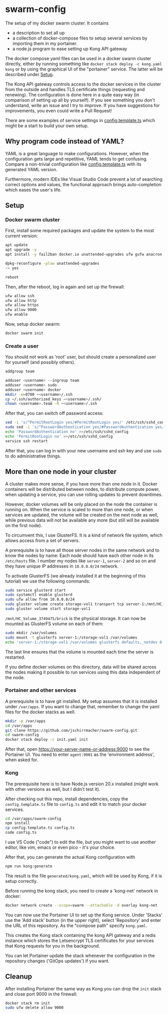 # swarm-config

The setup of my docker swarm cluster. It contains

- a description to set all up
- a collection of docker-compose files to setup several services by importing them in my portainer.
- a node.js program to ease setting up Kong API gateway

The docker compose yaml files can be used in a docker swarm cluster directly, either by running something like `docker stack deploy -c kong.yaml kong` or by using the graphical UI of the "portainer" service. The latter will be described under [Setup](#setup).

The Kong API gateway controls access to the docker services in the cluster from the outside and handles TLS certificate things (requesting and renewing). The configuration is done here in a quite easy way (in comparison of setting up all by yourself). If you see something you don't understand, write an issue and I try to improve. If you have suggestions for improvements, you even could write a Pull Request!

There are some examples of service settings in [config.template.ts](config.template.ts) which might be a start to build your own setup.

## Why program code instead of YAML?

YAML is a great language to make configurations. However, when the configuration gets large and repetitive, YAML tends to get confusing. Compare a non-trivial configuration like [config.template.ts](config.template.ts) with its generated YAML version.

Furthermore, modern IDEs like Visual Studio Code prevent a lot of searching correct options and values, the functional approach brings auto-completion which eases the user's life.

## Setup

### Docker swarm cluster

First, install some required packages and update the system to the most current version:

```bash
apt update
apt upgrade -y
apt install -y fail2ban docker.io unattended-upgrades ufw gufw anacron ntp glusterfs-server rpcbind

dpkg-reconfigure -plow unattended-upgrades
-> yes

reboot
```

Then, after the reboot, log in again and set up the firewall:

```bash
ufw allow ssh
ufw allow http
ufw allow https
ufw allow 9000
ufw enable
```

Now, setup docker swarm:

```bash
docker swarm init
```

### Create a user

You should not work as 'root' user, but should create a personalized user for yourself (and possibly others).

```bash
addgroup team

adduser <username> --ingroup team
adduser <username> sudo
adduser <username> docker
mkdir -m=0700 ~<username>/.ssh
cp ~/.ssh/authorized_keys ~<username>/.ssh/
chown <username>.team -R ~<username>/.ssh
```

After that, you can switch off password access:

```bash
sed -i 's/^PermitRootLogin yes/#PermitRootLogin yes/' /etc/ssh/sshd_config
sudo sed -i 's/^PasswordAuthentication yes/#PasswordAuthentication yes/' /etc/ssh/sshd_config
echo 'PasswordAuthentication no' >>/etc/ssh/sshd_config
echo 'PermitRootLogin no' >>/etc/ssh/sshd_config
service ssh restart
```

After that, you can log in with your new username and ssh key and use `sudo` to do administrative things.

## More than one node in your cluster

A cluster makes more sense, if you have more than one node in it. Docker containers will be distributed between nodes, to distribute compute power, when updating a service, you can use rolling updates to prevent downtimes.

However, docker volumes will be only placed on the node the container is running on. When the service is scaled to more than one node, or when services are updated, the volume will be created on the next node as well, while previous data will not be available any more (but still will be available on the first node).

To circumvent this, I use GlusterFS. It is a kind of network file system, which allows access from a set of servers.

A prerequisite is to have all those server nodes in the same network and to know the nodes by name: Each node should have each other node in its `/etc/hosts` file. I number my nodes like `server-1`, `server-2` and so on and they have unique IP addresses in `10.0.0.0/24` network.

To activate GlusterFS (we already installed it at the beginning of this tutorial) we use the following commands:

```bash
sudo service glusterd start
sudo systemctl enable glusterd
sudo ufw allow from 10.0.0.0/24
sudo gluster volume create storage-vol1 transport tcp server-1:/mnt/HC_Volume_3749475/brick server-2:/mnt/HC_Volume_3749480/brick
sudo gluster volume start storage-vol1
```

`/mnt/HC_Volume_3749475/brick` is the physical storage. It can now be mounted as GlusterFS volume on each of them:

```bash
sudo mkdir /var/volumes
sudo mount -t glusterfs server-1:/storage-vol1 /var/volumes
echo 'server-1:/storage-vol1 /var/volumes glusterfs defaults,_netdev 0 0' | sudo tee -a /etc/fstab
```

The last line ensures that the volume is mounted each time the server is restarted.

If you define docker volumes on this directory, data will be shared across the nodes making it possible to run services using this data independent of the node.

### Portainer and other services

A prerequisite is to have git installed. My setup assumes that it is installed under `/var/apps`. If you want to change that, remember to change the yaml files for the docker stacks as well.

```bash
mkdir -p /var/apps
cd /var/apps
git clone https://github.com/jschirrmacher/swarm-config.git
cd swarm-config
docker stack deploy -c init.yaml init
```

After that, open <https://your-server-name-or-address:9000> to see the Portainer UI. You need to enter `agent:9001` as the 'environment address', when asked for.

### Kong

The prerequisite here is to have Node.js version 20.x installed (might work with other versions as well, but I didn't test it).

After checking out this repo, install dependencies, copy the `config.template.ts` file to `config.ts` and edit it to match your docker services.

```bash
cd /var/apps/swarm-config
npm install
cp config.template.ts config.ts
code config.ts
```

I use VS Code ("code") to edit the file, but you might want to use another editor, like vim, emacs or even pico - it's your choice.

After that, you can generate the actual Kong configuration with

```bash
npm run kong:generate
```

The result is the file `generated/kong.yaml`, which will be used by Kong, if it is setup correctly.

Before running the kong stack, you need to create a 'kong-net' network in docker:

```bash
docker network create --scope=swarm --attachable -d overlay kong-net
```

You can now use the Portainer UI to set up the Kong service. Under 'Stacks' use the 'Add stack' button (in the upper right), select 'Repository' and enter the URL of this repository. As the "compose path" specify `kong.yaml`.

This creates the Kong stack containing the kong API gateway and a redis instance which stores the Letsencrypt TLS certificates for your services that Kong requests for you in the background.

You can let Portainer update the stack whenever the configuration in the repository changes ('GitOps updates') if you want.

## Cleanup

After installing Portainer the same way as Kong you can drop the `init` stack and close port 9000 in the firewall:

```bash
docker stack rm init
sudo ufw delete allow 9000
```
